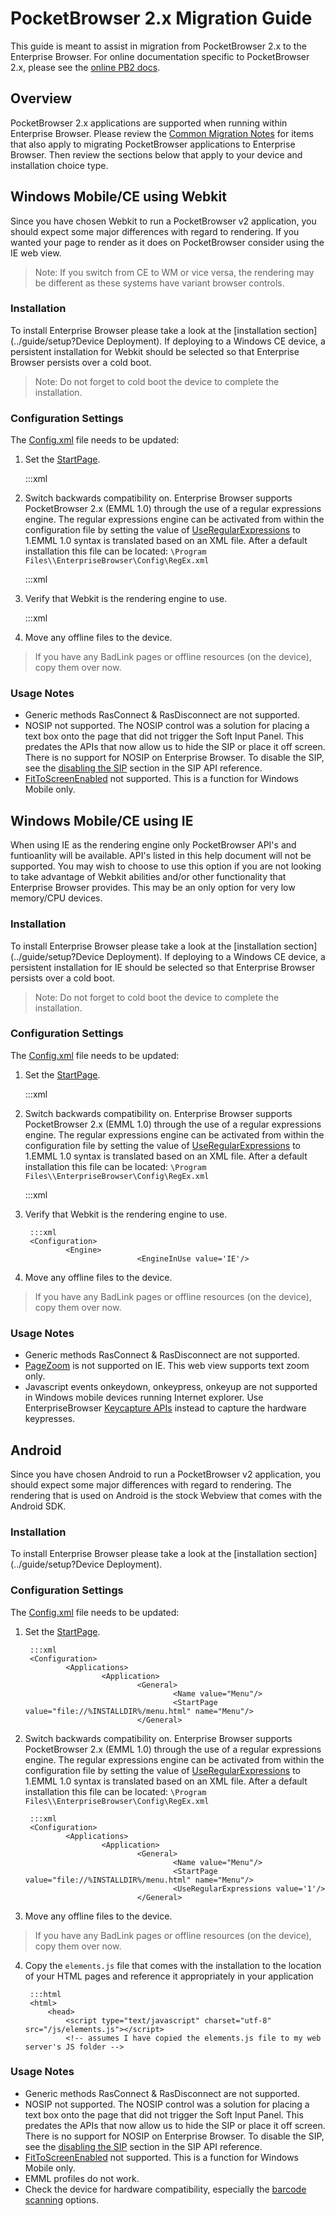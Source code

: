# PocketBrowser 2.x Migration Guide
This guide is meant to assist in migration from PocketBrowser 2.x to the Enterprise Browser. For online documentation specific to PocketBrowser 2.x, please see the [online PB2 docs](http://goo.gl/H1Fuik).

## Overview
PocketBrowser 2.x applications are supported when running within Enterprise Browser. Please review the [Common Migration Notes](../guide/migration) for items that also apply to migrating PocketBrowser applications to Enterprise Browser. Then review the sections below that apply to your device and installation choice type.

## Windows Mobile/CE using Webkit
Since you have chosen Webkit to run a PocketBrowser v2 application, you should expect some major differences with regard to rendering. If you wanted your page to render as it does on PocketBrowser consider using the IE web view.

> Note: If you switch from CE to WM or vice versa, the rendering may be different as these systems have variant browser controls.

### Installation
To install Enterprise Browser please take a look at the [installation section](../guide/setup?Device Deployment).  If deploying to a Windows CE device, a persistent installation for Webkit should be selected so that Enterprise Browser persists over a cold boot.

> Note: Do not forget to cold boot the device to complete the installation.

### Configuration Settings
The [Config.xml](../guide/configreference) file needs to be updated:

1. Set the [StartPage](../guide/configreference?StartPage).

	:::xml
	<Configuration>
			<Applications>
					<Application>
							<General>
									<Name value="Menu"/>
									<StartPage value="file://%INSTALLDIR%/menu.html" name="Menu"/>
							</General>


2. Switch backwards compatibility on. Enterprise Browser supports PocketBrowser 2.x (EMML 1.0) through the use of a regular expressions engine. The regular expressions engine can be activated from within the configuration file by setting the value of [UseRegularExpressions](../guide/configreference?UseRegularExpressions) to 1.EMML 1.0 syntax is translated based on an XML file. After a default installation this file can be located: `\Program Files\\EnterpriseBrowser\Config\RegEx.xml`

	:::xml
	<Configuration>
			<Applications>
					<Application>
							<General>
									<Name value="Menu"/>
									<StartPage value="file://%INSTALLDIR%/menu.html" name="Menu"/>
									<UseRegularExpressions value='1'/>
							</General>

3. Verify that Webkit is the rendering engine to use.

	:::xml
	<Configuration>
			<Engine>
					<EngineInUse value='Webkit'/>

4. Move any offline files to the device.

>If you have any BadLink pages or offline resources (on the device), copy them over now.

### Usage Notes
* Generic methods RasConnect & RasDisconnect are not supported.
* NOSIP not supported. The NOSIP control was a solution for placing a text box onto the page that did not trigger the Soft Input Panel. This predates the APIs that now allow us to hide the SIP or place it off screen. There is no support for NOSIP on Enterprise Browser.  To disable the SIP, see the [disabling the SIP](../api-Sip?Disabling%20the%20SIP) section in the SIP API reference.
* [FitToScreenEnabled](../guide/configreference?FitToScreenEnabled) not supported. This is a function for Windows Mobile only.

## Windows Mobile/CE using IE
When using IE as the rendering engine only PocketBrowser API's and funtioanlity will be available. API's listed in this help document will not be supported. You may wish to choose to use this option if you are not looking to take advantage of Webkit abilities and/or other functionality that Enterprise Browser provides. This may be an only option for very low memory/CPU devices.

### Installation
To install Enterprise Browser please take a look at the [installation section](../guide/setup?Device Deployment).  If deploying to a Windows CE device, a persistent installation for IE should be selected so that Enterprise Browser persists over a cold boot.

> Note: Do not forget to cold boot the device to complete the installation.

### Configuration Settings
The [Config.xml](../guide/configreference) file needs to be updated:

1. Set the [StartPage](../guide/configreference?StartPage).

	:::xml
	<Configuration>
			<Applications>
					<Application>
							<General>
									<Name value="Menu"/>
									<StartPage value="file://%INSTALLDIR%/menu.html" name="Menu"/>
							</General>

2. Switch backwards compatibility on. Enterprise Browser supports PocketBrowser 2.x (EMML 1.0) through the use of a regular expressions engine. The regular expressions engine can be activated from within the configuration file by setting the value of [UseRegularExpressions](../guide/configreference?UseRegularExpressions) to 1.EMML 1.0 syntax is translated based on an XML file. After a default installation this file can be located: `\Program Files\\EnterpriseBrowser\Config\RegEx.xml`

	:::xml
	<Configuration>
			<Applications>
					<Application>
							<General>
									<Name value="Menu"/>
									<StartPage value="file://%INSTALLDIR%/menu.html" name="Menu"/>
									<UseRegularExpressions value='1'/>
							</General>

3. Verify that Webkit is the rendering engine to use.

		:::xml
		<Configuration>
				<Engine>
								<EngineInUse value='IE'/>

4. Move any offline files to the device.

>If you have any BadLink pages or offline resources (on the device), copy them over now.

### Usage Notes
* Generic methods RasConnect & RasDisconnect are not supported.
* [PageZoom](../guide/configreference?PageZoom) is not supported on IE. This web view supports text zoom only.
* Javascript events onkeydown, onkeypress, onkeyup are not supported in Windows mobile devices running Internet explorer. Use EnterpriseBrowser [Keycapture APIs](../api/keycapture) instead to capture the hardware keypresses.

## Android
Since you have chosen Android to run a PocketBrowser v2 application, you should expect some major differences with regard to rendering. The rendering that is used on Android is the stock Webview that comes with the Android SDK.

### Installation
To install Enterprise Browser please take a look at the [installation section](../guide/setup?Device Deployment).

### Configuration Settings
The [Config.xml](../guide/configreference) file needs to be updated:

1. Set the [StartPage](../guide/configreference?StartPage).

		:::xml
		<Configuration>
				<Applications>
						<Application>
								<General>
										<Name value="Menu"/>
										<StartPage value="file://%INSTALLDIR%/menu.html" name="Menu"/>
								</General>


2. Switch backwards compatibility on. Enterprise Browser supports PocketBrowser 2.x (EMML 1.0) through the use of a regular expressions engine. The regular expressions engine can be activated from within the configuration file by setting the value of [UseRegularExpressions](../guide/configreference?UseRegularExpressions) to 1.EMML 1.0 syntax is translated based on an XML file. After a default installation this file can be located: `\Program Files\\EnterpriseBrowser\Config\RegEx.xml`

		:::xml
		<Configuration>
				<Applications>
						<Application>
								<General>
										<Name value="Menu"/>
										<StartPage value="file://%INSTALLDIR%/menu.html" name="Menu"/>
										<UseRegularExpressions value='1'/>
								</General>

3. Move any offline files to the device.
>If you have any BadLink pages or offline resources (on the device), copy them over now.

4. Copy the `elements.js` file that comes with the installation to the location of your HTML pages and reference it appropriately in your application

		:::html
		<html>
			<head>
				<script type="text/javascript" charset="utf-8" src="/js/elements.js"></script>
				<!-- assumes I have copied the elements.js file to my web server's JS folder -->

### Usage Notes
* Generic methods RasConnect & RasDisconnect are not supported.
* NOSIP not supported. The NOSIP control was a solution for placing a text box onto the page that did not trigger the Soft Input Panel. This predates the APIs that now allow us to hide the SIP or place it off screen. There is no support for NOSIP on Enterprise Browser. To disable the SIP, see the [disabling the SIP](../api-Sip?Disabling%20the%20SIP) section in the SIP API reference.
* [FitToScreenEnabled](../guide/configreference?FitToScreenEnabled) not supported. This is a function for Windows Mobile only.
* EMML profiles do not work.
* Check the device for hardware compatibility, especially the [barcode scanning](http://docs.rhomobile.com/en/2.2.0/rhoelements/scanner) options.